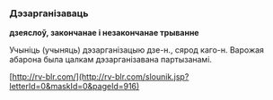 ### Дэзарганізаваць
**дзеяслоў, закончанае і незакончанае трыванне**

Учыніць (учыняць) дэзарганізацыю дзе-н., сярод каго-н. Варожая абарона была цалкам дэзарганізавана партызанамі.

<a rel="author">[http://rv-blr.com/](http://rv-blr.com/slounik.jsp?letterId=0&maskId=0&pageId=916)</a>

